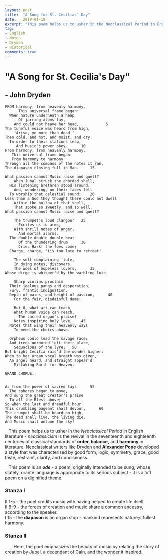 ```yaml
---
layout: post
title:  "A Song for St. Cecilias' Day"
date:   2019-01-18
excerpt: "This poem helps us to usher in the Neoclassical Period in English literature. Neoclassicism is the revival in the seventeenth and eighteenth centuries of classical standards of order, balance, and harmony in literature."
tag:
- English
- Notes
- Dryden
- Historical
comments: true
---
```

# "A Song for St. Cecilia's Day"
## - John Dryden

```
FROM harmony, from heavenly harmony,	 
      This universal frame began:	 
  When nature underneath a heap	 
      Of jarring atoms lay,	 
    And could not heave her head,	         5
The tuneful voice was heard from high,	 
    'Arise, ye more than dead!'	 
Then cold, and hot, and moist, and dry,	 
  In order to their stations leap,	 
     And Music's power obey.	  10
From harmony, from heavenly harmony,	 
   This universal frame began:	 
   From harmony to harmony	 
Through all the compass of the notes it ran,	 
The diapason closing full in Man.	  15
 
What passion cannot Music raise and quell?	 
    When Jubal struck the chorded shell,	 
  His listening brethren stood around,	 
    And, wondering, on their faces fell	 
  To worship that celestial sound:	  20
Less than a God they thought there could not dwell	 
    Within the hollow of that shell,	 
    That spoke so sweetly, and so well.	 
What passion cannot Music raise and quell?	 
 
    The trumpet's loud clangour	  25
      Excites us to arms,	 
    With shrill notes of anger,	 
      And mortal alarms.	 
  The double double double beat	 
      Of the thundering drum	  30
      Cries Hark! the foes come;	 
  Charge, charge, 'tis too late to retreat!	 
 
    The soft complaining flute,	 
    In dying notes, discovers	 
    The woes of hopeless lovers,	  35
Whose dirge is whisper'd by the warbling lute.	 
 
    Sharp violins proclaim	 
  Their jealous pangs and desperation,	 
  Fury, frantic indignation,	 
  Depth of pains, and height of passion,	  40
    For the fair, disdainful dame.	 
 
    But O, what art can teach,	 
    What human voice can reach,	 
      The sacred organ's praise?	 
    Notes inspiring holy love,	  45
  Notes that wing their heavenly ways	 
    To mend the choirs above.	 
 
  Orpheus could lead the savage race;	 
  And trees unrooted left their place,	 
    Sequacious of the lyre;	  50
But bright Cecilia rais'd the wonder higher:	 
When to her organ vocal breath was given,	 
  An angel heard, and straight appear'd	 
    Mistaking Earth for Heaven.	 
 
GRAND CHORUS.


As from the power of sacred lays	  55
  The spheres began to move,	 
And sung the great Creator's praise	 
  To all the Blest above;	 
So when the last and dreadful hour	 
This crumbling pageant shall devour,	  60
The trumpet shall be heard on high,	 
The dead shall live, the living die,	 
And Music shall untune the sky!
```

&nbsp;&nbsp;&nbsp;This poem helps us to usher in the *Neoclassical Period* in English literature - *neoclassicism* is the revival in the seventeenth and eighteenth centuries of classical standards of **order, balance,** and **harmony** in literature. Neoclassical writers like Dryden and **Alexander Pope** developed a style that was characterised by good form, logic, symmetry, grace, good taste, restraint, clarity, and conciseness.

&nbsp;&nbsp;&nbsp;This poem is an ***ode*** - a poem, originally intended to be sung, whose stately, orante language is appropriate to its serious subject - it is a loft poem on a diginified theme.

### Stanza I
II 1-5 - the poet credits music with having helped to create life itself  
II 8-9 - the forces of creation and music share a common ancestry, according to the speaker.  
I 15 - the **diapason** is an organ stop - mankind represents nature;s fullest harmony.

### Stanza II

&nbsp;&nbsp;&nbsp;&nbsp;&nbsp;&nbsp; Here, the poet emphasizes the beauty of music by relating the story of creation by Jubal, a decendant of Cain, and the wonder it inspired.
